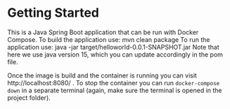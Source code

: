 # Getting Started

This is a Java Spring Boot application that can be run with Docker Compose.
To build the application use: mvn clean package
To run the application use: java -jar target/helloworld-0.0.1-SNAPSHOT.jar
Note that here we use java version 15, which you can update accordingly in the pom file.

Once the image is build and the container is running you can visit
http://localhost:8080/ . To stop the container you can run 
`docker-compose down` in a separate terminal (again, make sure the 
terminal is opened in the project folder).



